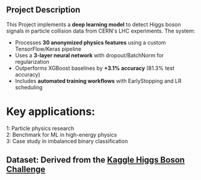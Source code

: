 ##  Project Description  
This Project implements a **deep learning model** to detect Higgs boson signals in particle collision data from CERN's LHC experiments. The system:  

- Processes **30 anonymized physics features** using a custom TensorFlow/Keras pipeline  
- Uses a **3-layer neural network** with dropout/BatchNorm for regularization  
- Outperforms XGBoost baselines by **+3.1% accuracy** (81.3% test accuracy)  
- Includes **automated training workflows** with EarlyStopping and LR scheduling  

# Key applications:  
1: Particle physics research  
2: Benchmark for ML in high-energy physics  
3: Case study in imbalanced binary classification  

## Dataset: Derived from the [Kaggle Higgs Boson Challenge](https://www.kaggle.com/c/higgs-boson)  
